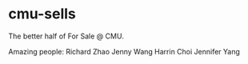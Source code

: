 # cmu-sells
The better half of For Sale @ CMU.


Amazing people:
Richard Zhao
Jenny Wang
Harrin Choi
Jennifer Yang